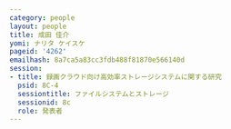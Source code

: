 ```yaml
---
category: people
layout: people
title: 成田 佳介
yomi: ナリタ ケイスケ
pageid: '4262'
emailhash: 8a7ca5a83cc3fdb488f81870e566140d
session:
- title: 録画クラウド向け高効率ストレージシステムに関する研究
  psid: 8C-4
  sessiontitle: ファイルシステムとストレージ
  sessionid: 8c
  role: 発表者
---
```

